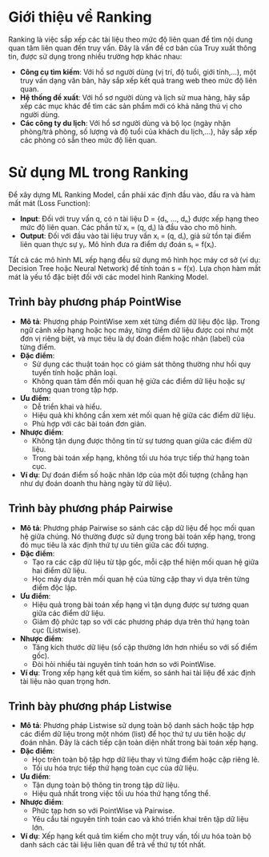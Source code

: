 # Giới thiệu về Ranking
Ranking là việc sắp xếp các tài liệu theo mức độ liên quan để tìm nội dung quan tâm liên quan đến truy vấn. Đây là vấn đề cơ bản của Truy xuất thông tin, được sử dụng trong nhiều trường hợp khác nhau:
- **Công cụ tìm kiếm**: Với hồ sơ người dùng (vị trí, độ tuổi, giới tính,…), một truy vấn dạng văn bản, hãy sắp xếp kết quả trang web theo mức độ liên quan.
- **Hệ thống đề xuất**: Với hồ sơ người dùng và lịch sử mua hàng, hãy sắp xếp các mục khác để tìm các sản phẩm mới có khả năng thú vị cho người dùng.
- **Các công ty du lịch**: Với hồ sơ người dùng và bộ lọc (ngày nhận phòng/trả phòng, số lượng và độ tuổi của khách du lịch,…), hãy sắp xếp các phòng có sẵn theo mức độ liên quan.

# Sử dụng ML trong Ranking
Để xây dựng ML Ranking Model, cần phải xác định đầu vào, đầu ra và hàm mất mát (Loss Function):

- **Input**: Đối với truy vấn q, có n tài liệu D = {d₁, …, dₙ} được xếp hạng theo mức độ liên quan. Các phần tử xᵢ = (q, dᵢ) là đầu vào cho mô hình.
- **Output**: Đối với đầu vào tài liệu truy vấn xᵢ = (q, dᵢ), giả sử tồn tại điểm liên quan thực sự yᵢ. Mô hình đưa ra điểm dự đoán sᵢ = f(xᵢ).

Tất cả các mô hình ML xếp hạng đều sử dụng mô hình học máy cơ sở (ví dụ: Decision Tree hoặc Neural Network) để tính toán s = f(x). Lựa chọn hàm mất mát là yếu tố đặc biệt đối với các model hình Ranking Model.

## Trình bày phương pháp PointWise
- **Mô tả**: Phương pháp PointWise xem xét từng điểm dữ liệu độc lập. Trong ngữ cảnh xếp hạng hoặc học máy, từng điểm dữ liệu được coi như một đơn vị riêng biệt, và mục tiêu là dự đoán điểm hoặc nhãn (label) của từng điểm.
- **Đặc điểm**:
    - Sử dụng các thuật toán học có giám sát thông thường như hồi quy tuyến tính hoặc phân loại.
    - Không quan tâm đến mối quan hệ giữa các điểm dữ liệu hoặc sự tương quan trong tập hợp.
- **Ưu điểm**:
    - Dễ triển khai và hiểu.
    - Hiệu quả khi không cần xem xét mối quan hệ giữa các điểm dữ liệu.
    - Phù hợp với các bài toán đơn giản.
- **Nhược điểm**:
    - Không tận dụng được thông tin từ sự tương quan giữa các điểm dữ liệu.
    - Trong bài toán xếp hạng, không tối ưu hóa trực tiếp thứ hạng toàn cục.
- **Ví dụ**: Dự đoán điểm số hoặc nhãn lớp của một đối tượng (chẳng hạn như dự đoán doanh thu hàng ngày từ dữ liệu).

## Trình bày phương pháp Pairwise
- **Mô tả**: Phương pháp Pairwise so sánh các cặp dữ liệu để học mối quan hệ giữa chúng. Nó thường được sử dụng trong bài toán xếp hạng, trong đó mục tiêu là xác định thứ tự ưu tiên giữa các đối tượng.
- **Đặc điểm**:
    - Tạo ra các cặp dữ liệu từ tập gốc, mỗi cặp thể hiện mối quan hệ giữa hai điểm dữ liệu.
    - Học máy dựa trên mối quan hệ của từng cặp thay vì dựa trên từng điểm độc lập.
- **Ưu điểm**:
    - Hiệu quả trong bài toán xếp hạng vì tận dụng được sự tương quan giữa các điểm dữ liệu.
    - Giảm độ phức tạp so với các phương pháp dựa trên thứ hạng toàn cục (Listwise).
- **Nhược điểm**:
    - Tăng kích thước dữ liệu (số cặp thường lớn hơn nhiều so với số điểm gốc).
    - Đòi hỏi nhiều tài nguyên tính toán hơn so với PointWise.
- **Ví dụ**: Trong xếp hạng kết quả tìm kiếm, so sánh hai tài liệu để xác định tài liệu nào quan trọng hơn.

## Trình bày phương pháp Listwise
- **Mô tả**: Phương pháp Listwise sử dụng toàn bộ danh sách hoặc tập hợp các điểm dữ liệu trong một nhóm (list) để học thứ tự ưu tiên hoặc dự đoán nhãn. Đây là cách tiếp cận toàn diện nhất trong bài toán xếp hạng.
- **Đặc điểm**:
    - Học trên toàn bộ tập hợp dữ liệu thay vì từng điểm hoặc cặp riêng lẻ.
    - Tối ưu hóa trực tiếp thứ hạng toàn cục của dữ liệu.
- **Ưu điểm**:
    - Tận dụng toàn bộ thông tin trong tập dữ liệu.
    - Hiệu quả nhất trong việc tối ưu hóa thứ hạng tổng thể.
- **Nhược điểm**:
    - Phức tạp hơn so với PointWise và Pairwise.
    - Yêu cầu tài nguyên tính toán cao và khó triển khai trên tập dữ liệu lớn.
- **Ví dụ**: Xếp hạng kết quả tìm kiếm cho một truy vấn, tối ưu hóa toàn bộ danh sách các tài liệu liên quan để trả về thứ tự tốt nhất.
